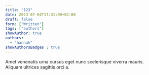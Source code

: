 ```yaml
---
title: "123"
date: 2023-07-04T17:31:00+02:00
draft: false
form: ["Written"]
tags: ["authors"]
showAuthor: true
authors:
  - "hannah"
showAuthorsBadges : true
---
```




Amet venenatis urna cursus eget nunc scelerisque viverra mauris. \
Aliquam ultrices sagittis orci a.

